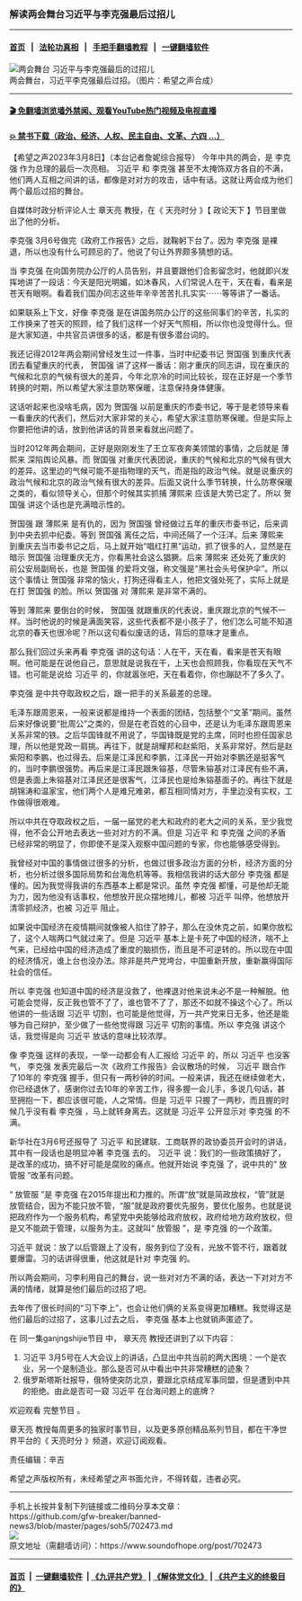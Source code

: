 ### 解读两会舞台习近平与李克强最后过招儿
------------------------

#### [首页](https://github.com/gfw-breaker/banned-news3/blob/master/README.md) &nbsp;&nbsp;|&nbsp;&nbsp; [法轮功真相](https://github.com/begood0513/basic/blob/master/README.md)  &nbsp;&nbsp;|&nbsp;&nbsp; [手把手翻墙教程](https://github.com/gfw-breaker/guides/wiki)  &nbsp;&nbsp;|&nbsp;&nbsp; [一键翻墙软件](https://github.com/gfw-breaker/nogfw/blob/master/README.md)  



<div><img alt="两会舞台 习近平与李克强最后的过招儿" src="https://img.soundofhope.org/2023-03/1678294071005.jpg"/>
<br/><figcaption class="caption">
 两会舞台，习近平李克强最后过招。（图片：希望之声合成）
</figcaption></div><hr/>

#### [ 🎬  免翻墙浏览墙外禁闻、观看YouTube热门视频及电视直播](https://github.com/gfw-breaker/HelloWorld)

#### [ 💥  禁书下载（政治、经济、人权、民主自由、文革、六四 ...）](https://github.com/gfw-breaker/books/blob/master/README.md)

<div><div class="Content__Wrapper sc-1bvya0-0 elmmKw article_body" data-checkusr="" itemprop="articleBody">
 <div id="post_place_1">
 </div>
 <p class="meta-top">
  <span class="meta">
   【希望之声2023年3月8日】（本台记者詹妮综合报导）
  </span>
  今年中共的两会，是
  <ok href="/term/1429">
   李克强
  </ok>
  作为总理的最后一次亮相。
  <ok href="/term/1063">
   习近平
  </ok>
  和
  <ok href="/term/1429">
   李克强
  </ok>
  甚至不太掩饰双方各自的不满，他们两人互相之间讲的话，都像是对对方的攻击，话中有话。这就让两会成为他们两个最后过招的舞台。
 </p>
 <p>
  自媒体时政分析评论人士
  <ok href="/term/974">
   章天亮
  </ok>
  教授，在《
  <ok href="/term/8908">
   天亮时分
  </ok>
  》【
  <ok href="/term/8909">
   政论天下
  </ok>
  】节目里做出了他的分析。
 </p>
 <p>
  <ok href="/term/1429">
   李克强
  </ok>
  3月6号做完《政府工作报告》之后，就鞠躬下台了。因为
  <ok href="/term/1429">
   李克强
  </ok>
  是裸退，所以也没有什么可顾忌的了。他说了句让外界颇多猜想的话。
 </p>
 <p>
  当
  <ok href="/term/1429">
   李克强
  </ok>
  在向国务院办公厅的人员告别，并且要跟他们合影留念时，他就即兴发挥地讲了一段话：今天是阳光明媚，如沐春风，人们常说人在干，天在看，看来是苍天有眼啊。看着我们国办同志这些年辛辛苦苦扎扎实实⋯⋯等等讲了一番话。
 </p>
 <p>
  如果联系上下文，好像
  <ok href="/term/1429">
   李克强
  </ok>
  是在讲国务院办公厅的这些同事们的辛苦，扎实的工作换来了苍天的照顾，给了我们这样一个好天气照相，所以你也没觉得什么。但是大家知道，中共官员讲很多的话，都是有很多潜台词的。
 </p>
 <p>
  我还记得2012年两会期间曾经发生过一件事，当时中纪委书记
  <ok href="/term/20994">
   贺国强
  </ok>
  到重庆代表团去看望重庆的代表，
  <ok href="/term/20994">
   贺国强
  </ok>
  讲了这样一番话：刚才重庆的同志讲，现在重庆的气候和北京的气候有很大的差异，今年北京冷的时间比较长，现在正好是一个季节转换的时期，所以希望大家注意防寒保暖，注意保持身体健康。
 </p>
 <p>
  这话听起来也没啥毛病，因为
  <ok href="/term/20994">
   贺国强
  </ok>
  以前是重庆的市委书记，等于是老领导来看一看重庆的代表们，然后对大家非常的关心，希望大家注意防寒保暖。但是实际上你要把他讲的话，放到他讲话的背景来看就出问题了。
 </p>
 <p>
  当时2012年两会期间，正好是刚刚发生了王立军夜奔美领馆的事情，之后就是
  <ok href="/term/4580">
   薄熙来
  </ok>
  深陷舆论风暴。而
  <ok href="/term/20994">
   贺国强
  </ok>
  对重庆代表团说，重庆的气候和北京的气候有很大的差异。这里边的气候可能不是指物理的天气，而是指的政治气候。就是说重庆的政治气候和北京的政治气候有很大的差异。后面又说什么季节转换，什么防寒保暖之类的，看似领导关心，但那个时候其实抓捕
  <ok href="/term/4580">
   薄熙来
  </ok>
  应该是大势已定了。所以
  <ok href="/term/20994">
   贺国强
  </ok>
  讲这个话也是充满暗示性的。
 </p>
 <p>
  <ok href="/term/20994">
   贺国强
  </ok>
  跟
  <ok href="/term/4580">
   薄熙来
  </ok>
  是有仇的，因为
  <ok href="/term/20994">
   贺国强
  </ok>
  曾经做过五年的重庆市委书记，后来调到中央去抓中纪委。等到
  <ok href="/term/20994">
   贺国强
  </ok>
  离任之后，中间还隔了一个汪洋。后来
  <ok href="/term/4580">
   薄熙来
  </ok>
  到重庆去当市委书记之后，马上就开始“唱红打黑”运动，抓了很多的人，显然是在暗示
  <ok href="/term/20994">
   贺国强
  </ok>
  治理重庆无方，你看黑社会这么猖獗。后来
  <ok href="/term/4580">
   薄熙来
  </ok>
  还处死了重庆的前公安局副局长，也是
  <ok href="/term/20994">
   贺国强
  </ok>
  的爱将文强，称文强是“黑社会头号保护伞”。所以这个事情让
  <ok href="/term/20994">
   贺国强
  </ok>
  非常的恼火，打狗还得看主人，他把文强处死了，实际上就是在打
  <ok href="/term/20994">
   贺国强
  </ok>
  的脸。所以
  <ok href="/term/20994">
   贺国强
  </ok>
  对
  <ok href="/term/4580">
   薄熙来
  </ok>
  是非常不满的。
 </p>
 <p>
  等到
  <ok href="/term/4580">
   薄熙来
  </ok>
  要倒台的时候，
  <ok href="/term/20994">
   贺国强
  </ok>
  就跟重庆的代表说，重庆跟北京的气候不一样。当时他说的时候是满面笑容，这些代表都不是小孩子了，他们怎么可能不知道北京的春天也很冷呢？所以这句看似废话的话，背后的意味才是重点。
 </p>
 <p>
  那么我们回过头来再看
  <ok href="/term/1429">
   李克强
  </ok>
  讲的这句话：人在干，天在看，看来是苍天有眼啊。他可能是在说他自己，意思就是说我在干，上天也会照顾我，你看现在天气不错。也可能是说给
  <ok href="/term/1063">
   习近平
  </ok>
  的，你就嚣张吧，天在看着你，你也蹦跶不了多久了。
 </p>
 <p>
  <ok href="/term/1429">
   李克强
  </ok>
  是中共夺取政权之后，跟一把手的关系最差的总理。
 </p>
 <p>
  毛泽东跟周恩来，一般来说都是维持一个表面的团结，包括整个“文革”期间。虽然后来好像说要“批周公”之类的，但是在老百姓的心目中，还是认为毛泽东跟周恩来关系非常的铁。之后华国锋就不用说了，华国锋既是党的主席，同时也担任国家总理，所以他是党政一肩挑。再往下，就是胡耀邦和赵紫阳，关系非常好。然后是赵紫阳和李鹏，也过得去。后来是江泽民和李鹏，江泽民一开始对李鹏还是挺客气的，当时李鹏很强势。再后来是江泽民跟朱镕基，尽管朱镕基对江泽民有些不满，但是表面上朱镕基对江泽民还是很客气，江泽民也是给朱镕基面子的。再往下就是胡锦涛和温家宝，他们两个人是难兄难弟，都互相同情对方，手里边没有实权，工作做得很艰难。
 </p>
 <p>
  所以中共在夺取政权之后，一届一届党的老大和政府的老大之间的关系，至少我觉得，他不会公开地去表达一些对对方的不满。但是
  <ok href="/term/1063">
   习近平
  </ok>
  和
  <ok href="/term/1429">
   李克强
  </ok>
  之间的矛盾已经非常的明显了，你即使不是深入观察中国问题的专家，你也能够感受得到。
 </p>
 <p>
  我曾经对中国的事情做过很多的分析，也做过很多政治方面的分析，经济方面的分析，也分析过很多国际局势和台海危机等等。我相信我讲的话大部分
  <ok href="/term/1429">
   李克强
  </ok>
  都是懂的。因为我觉得我讲的东西基本上都是常识。虽然
  <ok href="/term/1429">
   李克强
  </ok>
  都懂，可是他却无能为力，因为他没有话事权，他想放开民众摆地摊儿，都被
  <ok href="/term/1063">
   习近平
  </ok>
  叫停，他想放开清零抓经济，也被
  <ok href="/term/1063">
   习近平
  </ok>
  阻止。
 </p>
 <p>
  如果说中国经济在疫情期间就像被人掐住了脖子，那么在没休克之前，如果你放松了，这个人喘两口气就过来了。但是
  <ok href="/term/1063">
   习近平
  </ok>
  基本上是卡死了中国的经济，喘不上气来，已经给中国的经济造成了重度的脑损伤，而且是不可逆转的。所以现在中国的经济情况，谁上台也没办法。除非是共产党垮台，中国重新开放，重新赢得国际社会的信任。
 </p>
 <p>
  所以
  <ok href="/term/1429">
   李克强
  </ok>
  也知道中国的经济是没救了，他裸退对他来说未必不是一种解脱。他可能会觉得，反正我也管不了了，谁也管不了了，那还不如就不操这个心了。所以他讲的一些话跟
  <ok href="/term/1063">
   习近平
  </ok>
  切割，也可能是他觉得，万一共产党来日无多，他还是能够为自己辩护，至少做了一些他觉得跟
  <ok href="/term/1063">
   习近平
  </ok>
  切割的事情。所以
  <ok href="/term/1429">
   李克强
  </ok>
  讲这个话，我觉得是向
  <ok href="/term/1063">
   习近平
  </ok>
  放话的意味比较浓厚。
 </p>
 <p>
  像
  <ok href="/term/1429">
   李克强
  </ok>
  这样的表现，一举一动都会有人汇报给
  <ok href="/term/1063">
   习近平
  </ok>
  的，所以
  <ok href="/term/1063">
   习近平
  </ok>
  也没客气，
  <ok href="/term/1429">
   李克强
  </ok>
  发表完最后一次《政府工作报告》会议散场的时候，
  <ok href="/term/1063">
   习近平
  </ok>
  跟合作了10年的
  <ok href="/term/1429">
   李克强
  </ok>
  握手，但只有一两秒钟的时间。一般来讲，我还在继续做老大，你已经退休了，感谢你过去10年的辛苦工作，得多握一会儿手，多说几句话，甚至拥抱一下，都应该很可能，人之常情。但是
  <ok href="/term/1063">
   习近平
  </ok>
  只握了一两秒，而且握的时候几乎没有看
  <ok href="/term/1429">
   李克强
  </ok>
  ，马上就转身离去。这就是
  <ok href="/term/1063">
   习近平
  </ok>
  公开显示对
  <ok href="/term/1429">
   李克强
  </ok>
  的不满。
 </p>
 <p>
  新华社在3月6号还报导了
  <ok href="/term/1063">
   习近平
  </ok>
  和民建联、工商联界的政协委员开会时的讲话，其中有一段话也是明显冲著
  <ok href="/term/1429">
   李克强
  </ok>
  去的。
  <ok href="/term/1063">
   习近平
  </ok>
  说：我们的一些政策搞好了，是改革的成功，搞不好可能是腐败的痛点。他就开始说
  <ok href="/term/1429">
   李克强
  </ok>
  了，说中共的“
  <ok href="/term/547544">
   放管服
  </ok>
  ”改革有问题。
 </p>
 <p>
  “
  <ok href="/term/547544">
   放管服
  </ok>
  ”是
  <ok href="/term/1429">
   李克强
  </ok>
  在2015年提出和力推的。所谓“放”就是简政放权，“管”就是放管结合，因为不能只放不管，“服”就是政府要优先服务，要优化服务。也就是说把政府作为一个服务机构，希望党中央能够给政府放权，政府给地方政府放权，但是又不能疏于管理，以服务为主。这就叫“
  <ok href="/term/547544">
   放管服
  </ok>
  ”，是
  <ok href="/term/1429">
   李克强
  </ok>
  的一个政策。
 </p>
 <p>
  <ok href="/term/1063">
   习近平
  </ok>
  就说：放了以后管跟上了没有，服务到位了没有，光放不管不行，跟着就要爆雷。习的话讲得很重，他这就是针对
  <ok href="/term/1429">
   李克强
  </ok>
  的。
 </p>
 <p>
  所以两会期间，习李利用自己的舞台，说一些对对方不满的话，表达一下对对方不满的情绪，就算是他们最后的过招了吧。
 </p>
 <p>
  去年传了很长时间的“习下李上”，也会让他们俩的关系变得更加糟糕。我觉得这是他们最后的过招了，这事儿过去之后，
  <ok href="/term/1429">
   李克强
  </ok>
  基本上也就销声匿迹了。
 </p>
 <p>
  在
  <ok href="https://www.ganjing.com/zh-TW/live/1fmb62cll615kXVG11BxHPZ4J1101c">
   同一集ganjngshijie节目
  </ok>
  中，
  <ok href="/term/974">
   章天亮
  </ok>
  教授还讲到了以下内容：
 </p>
 <ol>
  <li>
   <ok href="/term/1063">
    习近平
   </ok>
   3月5号在人大会议上的讲话，凸显出中共当前的两大困境：一个是农业，另一个是制造业。那么是否可从中看出中共非常糟糕的迹象？
  </li>
  <li>
   俄罗斯塔斯社报导，俄特使突防北京，要跟北京结成军事同盟，但是遭到中共的拒绝。由此是否可一窥
   <ok href="/term/1063">
    习近平
   </ok>
   在台海问题上的底牌？
  </li>
 </ol>
 <p>
  欢迎观看
  <ok href="https://www.ganjing.com/zh-TW/live/1fmb62cll615kXVG11BxHPZ4J1101c">
   完整节目
  </ok>
  。
 </p>
 <p>
  <ok href="/term/974">
   章天亮
  </ok>
  教授每周更多的独家时事节目，以及更多原创精品系列节目，都在干净世界平台的《
  <ok href="https://www.ganjing.com/zh-TW/channel/1eiqjdnq7go5pVcjheW81Z1KD1er0c">
   天亮时分
  </ok>
  》频道，欢迎订阅观看。
 </p>
 <p class="meta-btm">
  责任编辑：辛吉
 </p>
 <p class="meta-btm">
  希望之声版权所有，未经希望之声书面允许，不得转载，违者必究。
 </p>
</div>
</div>
<hr/>
手机上长按并复制下列链接或二维码分享本文章：<br/>
https://github.com/gfw-breaker/banned-news3/blob/master/pages/soh5/702473.md <br/>
<a href='https://github.com/gfw-breaker/banned-news3/blob/master/pages/soh5/702473.md'><img src='https://github.com/gfw-breaker/banned-news3/blob/master/pages/soh5/702473.md.png'/></a> <br/>
原文地址（需翻墙访问）：https://www.soundofhope.org/post/702473


------------------------
#### [首页](https://github.com/gfw-breaker/banned-news3/blob/master/README.md) &nbsp;|&nbsp; [一键翻墙软件](https://github.com/gfw-breaker/nogfw/blob/master/README.md) &nbsp;| [《九评共产党》](https://github.com/gfw-breaker/9ping.md/blob/master/README.md#九评之一评共产党是什么) | [《解体党文化》](https://github.com/gfw-breaker/jtdwh.md/blob/master/README.md) | [《共产主义的终极目的》](https://github.com/gfw-breaker/gczydzjmd.md/blob/master/README.md)


<img src='http://gfw-breaker.win/banned-news3/pages/soh5/702473.md' width='0px' height='0px'/>